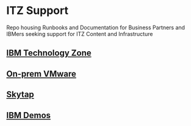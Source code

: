# ITZ Support  

Repo housing Runbooks and Documentation for Business Partners and IBMers seeking support for ITZ Content and Infrastructure

## [IBM Technology Zone](https://github.com/IBM/itz-support-public/tree/main/IBM-Technology-Zone)

## [On-prem VMware](https://github.com/IBM/itz-support-public/tree/main/Common-Control-Plane)

## [Skytap](https://github.com/IBM/itz-support-public/tree/main/Skytap)

## [IBM Demos](https://github.com/IBM/itz-support-public/tree/main/IBM-Demos)
